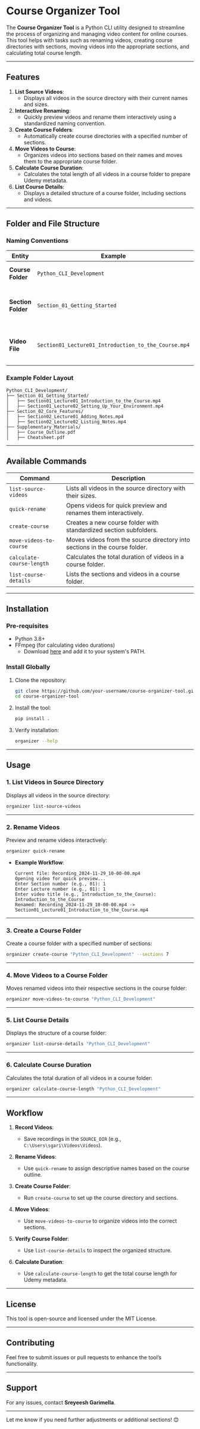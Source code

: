 # **Course Organizer Tool**

The **Course Organizer Tool** is a Python CLI utility designed to streamline the process of organizing and managing video content for online courses. This tool helps with tasks such as renaming videos, creating course directories with sections, moving videos into the appropriate sections, and calculating total course length.

---

## **Features**

1. **List Source Videos**:
   - Displays all videos in the source directory with their current names and sizes.
2. **Interactive Renaming**:
   - Quickly preview videos and rename them interactively using a standardized naming convention.
3. **Create Course Folders**:
   - Automatically create course directories with a specified number of sections.
4. **Move Videos to Course**:
   - Organizes videos into sections based on their names and moves them to the appropriate course folder.
5. **Calculate Course Duration**:
   - Calculates the total length of all videos in a course folder to prepare Udemy metadata.
6. **List Course Details**:
   - Displays a detailed structure of a course folder, including sections and videos.

---

## **Folder and File Structure**

### **Naming Conventions**

| **Entity**        | **Example**                                     | **Description**                                   |
|-------------------|-------------------------------------------------|-------------------------------------------------|
| **Course Folder** | `Python_CLI_Development`                        | The main folder for the course.                 |
| **Section Folder**| `Section_01_Getting_Started`                    | Each section starts with a numeric prefix.      |
| **Video File**    | `Section01_Lecture01_Introduction_to_the_Course.mp4` | Videos follow a descriptive naming pattern.     |

### **Example Folder Layout**
```
Python_CLI_Development/
├── Section_01_Getting_Started/
│   ├── Section01_Lecture01_Introduction_to_the_Course.mp4
│   ├── Section01_Lecture02_Setting_Up_Your_Environment.mp4
├── Section_02_Core_Features/
│   ├── Section02_Lecture01_Adding_Notes.mp4
│   ├── Section02_Lecture02_Listing_Notes.mp4
├── Supplementary_Materials/
│   ├── Course_Outline.pdf
│   ├── Cheatsheet.pdf
```

---

## **Available Commands**

| **Command**                       | **Description**                                                                 |
|-----------------------------------|---------------------------------------------------------------------------------|
| `list-source-videos`              | Lists all videos in the source directory with their sizes.                     |
| `quick-rename`                    | Opens videos for quick preview and renames them interactively.                 |
| `create-course`                   | Creates a new course folder with standardized section subfolders.              |
| `move-videos-to-course`           | Moves videos from the source directory into sections in the course folder.     |
| `calculate-course-length`         | Calculates the total duration of videos in a course folder.                    |
| `list-course-details`             | Lists the sections and videos in a course folder.                              |

---

## **Installation**

### **Pre-requisites**
- Python 3.8+
- FFmpeg (for calculating video durations)
  - Download [here](https://ffmpeg.org/download.html) and add it to your system's PATH.

### **Install Globally**

1. Clone the repository:
   ```bash
   git clone https://github.com/your-username/course-organizer-tool.git
   cd course-organizer-tool
   ```

2. Install the tool:
   ```bash
   pip install .
   ```

3. Verify installation:
   ```bash
   organizer --help
   ```

---

## **Usage**

### **1. List Videos in Source Directory**
Displays all videos in the source directory:
```bash
organizer list-source-videos
```

---

### **2. Rename Videos**
Preview and rename videos interactively:
```bash
organizer quick-rename
```
- **Example Workflow**:
  ```
  Current file: Recording_2024-11-29_10-00-00.mp4
  Opening video for quick preview...
  Enter Section number (e.g., 01): 1
  Enter Lecture number (e.g., 01): 1
  Enter video title (e.g., Introduction_to_the_Course): Introduction_to_the_Course
  Renamed: Recording_2024-11-29_10-00-00.mp4 -> Section01_Lecture01_Introduction_to_the_Course.mp4
  ```

---

### **3. Create a Course Folder**
Create a course folder with a specified number of sections:
```bash
organizer create-course "Python_CLI_Development" --sections 7
```

---

### **4. Move Videos to a Course Folder**
Moves renamed videos into their respective sections in the course folder:
```bash
organizer move-videos-to-course "Python_CLI_Development"
```

---

### **5. List Course Details**
Displays the structure of a course folder:
```bash
organizer list-course-details "Python_CLI_Development"
```

---

### **6. Calculate Course Duration**
Calculates the total duration of all videos in a course folder:
```bash
organizer calculate-course-length "Python_CLI_Development"
```

---

## **Workflow**

1. **Record Videos**:
   - Save recordings in the `SOURCE_DIR` (e.g., `C:\Users\sgari\Videos\Videos`).

2. **Rename Videos**:
   - Use `quick-rename` to assign descriptive names based on the course outline.

3. **Create Course Folder**:
   - Run `create-course` to set up the course directory and sections.

4. **Move Videos**:
   - Use `move-videos-to-course` to organize videos into the correct sections.

5. **Verify Course Folder**:
   - Use `list-course-details` to inspect the organized structure.

6. **Calculate Duration**:
   - Use `calculate-course-length` to get the total course length for Udemy metadata.

---

## **License**
This tool is open-source and licensed under the MIT License.

---

## **Contributing**
Feel free to submit issues or pull requests to enhance the tool’s functionality.

---

## **Support**
For any issues, contact **Sreyeesh Garimella**.

---

Let me know if you need further adjustments or additional sections! 😊